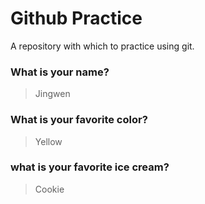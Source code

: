 # Github Practice

A repository with which to practice using git.

### What is your name?

> Jingwen


### What is your favorite color?

> Yellow


### what is your favorite ice cream?

> Cookie
